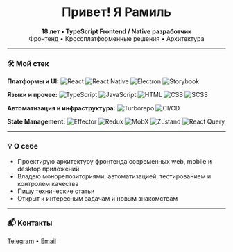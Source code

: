 <h1 align="center">Привет! Я Рамиль</h1>

<p align="center">
  <b>18 лет • TypeScript Frontend / Native разработчик</b><br>
  Фронтенд • Кроссплатформенные решения • Архитектура
</p>

---

### 🛠️ Мой стек

**Платформы и UI:**
![React](https://img.shields.io/badge/-React-61dafb?logo=react&logoColor=black)
![React Native](https://img.shields.io/badge/-React_Native-61dafb?logo=react&logoColor=black)
![Electron](https://img.shields.io/badge/-Electron-47848F?logo=electron&logoColor=white)
![Storybook](https://img.shields.io/badge/-Storybook-ff4785?logo=storybook&logoColor=white)

**Языки и прочее:**
![TypeScript](https://img.shields.io/badge/-TypeScript-3178c6?logo=typescript&logoColor=white)
![JavaScript](https://img.shields.io/badge/-JavaScript-f7df1e?logo=javascript&logoColor=black)
![HTML](https://img.shields.io/badge/-HTML5-e34c26?logo=html5&logoColor=white)
![CSS](https://img.shields.io/badge/-CSS3-1572b6?logo=css3&logoColor=white)
![SCSS](https://img.shields.io/badge/-SCSS-c6538c?logo=sass&logoColor=white)

**Автоматизация и инфраструктура:**
![Turborepo](https://img.shields.io/badge/-Turborepo-000000?logo=turbo&logoColor=white)
![CI/CD](https://img.shields.io/badge/-CI/CD-222222?logo=githubactions&logoColor=white)

**State Management:**
![Effector](https://img.shields.io/badge/-Effector-1e1e1e?logo=effector&logoColor=white)
![Redux](https://img.shields.io/badge/-Redux-764abc?logo=redux&logoColor=white)
![MobX](https://img.shields.io/badge/-MobX-ff9955?logo=mobx&logoColor=white)
![Zustand](https://img.shields.io/badge/-Zustand-181717?logo=zustand&logoColor=white)
![React Query](https://img.shields.io/badge/-React%20Query-ff4154?logo=reactquery&logoColor=white)

---

### 💡 О себе

- Проектирую архитектуру фронтенда современных web, mobile и desktop приложений
- Владею монорепозиториями, автоматизацией, тестированием и контролем качества
- Пишу технические статьи
- Открыт к интересным задачам и новым знакомствам

---

### 📬 Контакты

[Telegram](https://t.me/your_username) • [Email](mailto:your@email.com)
